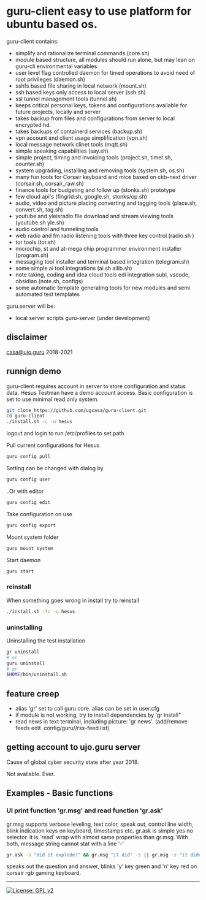 # guru-client easy to use platform for ubuntu based os.


guru-client contains:

- simplify and rationalize terminal commands (core.sh)
- module based structure, all modules should run alone, but may lean on guru-cli environmental variables
- user level flag controlled daemon for timed operations to avoid need of root privileges (daemon.sh)
- sshfs based file sharing in local network (mount.sh)
- ssh based keys only access to local server (ssh.sh)
- ssl tunnel management tools (tunnel.sh)
- keeps critical personal keys, tokens and configurations available for future projects, locally and server
- takes backup from files and configurations from server to local encrypted hd.
- takes backups of containerd services  (backup.sh)
- vpn account and client usage simplification (vpn.sh)
- local message network clinet tools (mqtt.sh)
- simple speaking capabilities (say.sh)
- simple project, timing and invoicing tools (project.sh, timer.sh, counter.sh)
- system upgrading, installing and removing tools (system.sh, os.sh)
- many fun tools for Corsair keyboard and mice based on ckb-next driver (corsair.sh, corsair_raw.sh)
- finance tools for budgeting and follow up (stonks.sh) prototype
- few cloud api's (fingrid.sh, google.sh, stonks/op.sh)
- audio, video and picture placing converting and tagging tools (place.sh, convert.sh, tag.sh)
- youtube and yleisradio file download and stream viewing tools (youtube.sh yle.sh)
- audio control and tunneling tools
- web radio and fm radio listening tools with three key control (radio.sh )
- tor tools (tor.sh)
- microchip, st and at-mega chip programmer environment installer (program.sh)
- messaging tool installer and terminal based integration (telegram.sh)
- some simple ai tool integrations (ai.sh ailib.sh)
- note taking, coding and idea cloud tools edi integration subl, vscode, obsidian (note.sh, configs)
- some automatic template generating tools for new modules and semi automated test templates

guru.server will be:

- local server scripts guru-server (under development)

## disclaimer

casa@ujo.guru 2018-2021


## runnign demo

guru-client reguires account in server to store configuration and status data.
Hesus Testman have a demo account access.
Basic configuration is set to use minimal read only system.

```bash
git clone https://github.com/ugcasa/guru-client.git
cd guru-client
./install.sh -c -u hesus
```

logout and login to run /etc/profiles to set path

Pull current configurations for Hesus
```bash
guru config pull
```

Setting can be changed with dialog by
```bash
guru config user
```

..Or with editor
```bash
guru config edit
```

Take configuration on use
```bash
guru config export
```

Mount system folder
```bash
guru mount system
```

Start daemon
```bash
guru start
```

### reinstall

When something goes wrong in install try to reinstall

```bash
./install.sh -fc -u hesus
```

### uninstalling

Uninstalling the test installation

```bash
gr uninstall
# or
guru uninstall
# or
$HOME/bin/uninstall.sh
```

## feature creep

- alias 'gr' set to call guru core. alias can be set in user.cfg
- if module is not working, try to install dependencies by 'gr <module> install"
- read news in text terminal, including picture: 'gr news'. (add/remove feeds edit .config/guru/<user>/rss-feed.list)


## getting account to ujo.guru server

Cause of global cyber security state after year 2018.

Not available.
Ever.

## Examples - Basic functions

### UI print function 'gr.msg' and read function 'gr.ask'

gr.msg supports verbose leveling, text color, speak out, control line width, blink indication keys on keyboard, timestamps etc.
gr.ask is simple yes no selector. it is ´read´ wrap with almost same properties than gr.msg.
With both, message string cannot stat with a line '-'




```bash
gr.ask -s "did it explode?" && gr.msg "it did" -s || gr.msg -s "it didn't"
```

speaks out the question and answer, blinks 'y' key green and 'n' key red on corsair rgb gaming keyboard.



----

[![License: GPL v2](https://img.shields.io/badge/License-GPL%20v2-blue.svg)](https://www.gnu.org/licenses/old-licenses/gpl-2.0.en.html)
